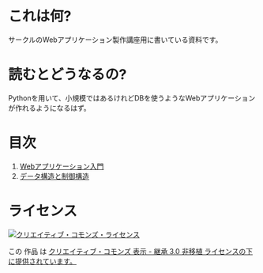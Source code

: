 # これは何?

サークルのWebアプリケーション製作講座用に書いている資料です。

# 読むとどうなるの?

Pythonを用いて、小規模ではあるけれどDBを使うようなWebアプリケーションが作れるようになるはず。

# 目次
1. [Webアプリケーション入門](1.md)
2. [データ構造と制御構造](2.md)


# ライセンス

<a rel="license" href="http://creativecommons.org/licenses/by-sa/3.0/deed.ja"><img alt="クリエイティブ・コモンズ・ライセンス" style="border-width:0" src="http://i.creativecommons.org/l/by-sa/3.0/88x31.png" /></a>

この 作品 は <a rel="license" href="http://creativecommons.org/licenses/by-sa/3.0/deed.ja">クリエイティブ・コモンズ 表示 - 継承 3.0 非移植 ライセンスの下に提供されています。</a>
